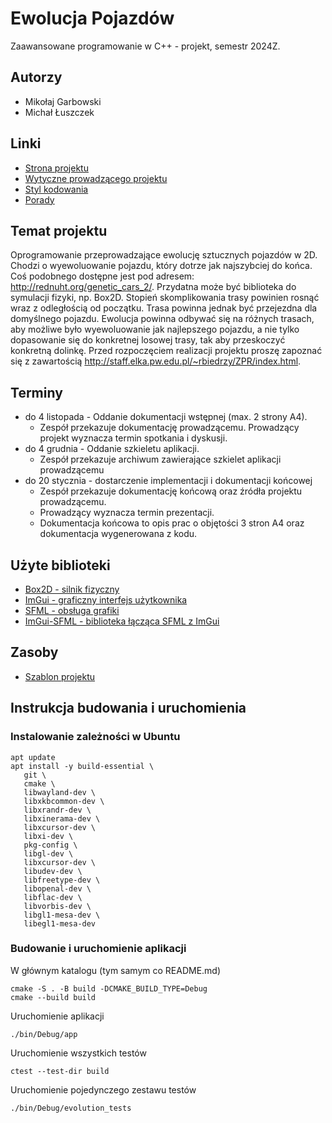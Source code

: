 # Ewolucja Pojazdów
Zaawansowane programowanie w C++ - projekt, semestr 2024Z.

## Autorzy
* Mikołaj Garbowski
* Michał Łuszczek

## Linki
* [Strona projektu](https://staff.elka.pw.edu.pl/~rnowak2/dyd/zpr/projekt.html)
* [Wytyczne prowadzącego projektu](https://staff.elka.pw.edu.pl/~rbiedrzy/ZPR/index.html)
* [Styl kodowania](https://staff.elka.pw.edu.pl/~rbiedrzy/ZPR/StylKodowania.html)
* [Porady](https://staff.elka.pw.edu.pl/~rbiedrzy/ZPR/porady.html)

## Temat projektu
Oprogramowanie przeprowadzające ewolucję sztucznych pojazdów w 2D. Chodzi o wyewoluowanie pojazdu, 
który dotrze jak najszybciej do końca. Coś podobnego dostępne jest pod adresem: http://rednuht.org/genetic_cars_2/. 
Przydatna może być biblioteka do symulacji fizyki, np. Box2D. Stopień skomplikowania trasy powinien rosnąć wraz 
z odległością od początku. Trasa powinna jednak być przejezdna dla domyślnego pojazdu. Ewolucja powinna odbywać się 
na różnych trasach, aby możliwe było wyewoluowanie jak najlepszego pojazdu, a nie tylko dopasowanie się do konkretnej 
losowej trasy, tak aby przeskoczyć konkretną dolinkę. Przed rozpoczęciem realizacji projektu proszę zapoznać się 
z zawartością http://staff.elka.pw.edu.pl/~rbiedrzy/ZPR/index.html.

## Terminy
* do 4 listopada - Oddanie dokumentacji wstępnej (max. 2 strony A4).
  * Zespół przekazuje dokumentację prowadzącemu. Prowadzący projekt wyznacza termin spotkania i dyskusji.
* do 4 grudnia - Oddanie szkieletu aplikacji.
  * Zespół przekazuje archiwum zawierające szkielet aplikacji prowadzącemu
* do 20 stycznia - dostarczenie implementacji i dokumentacji końcowej
  * Zespół przekazuje dokumentację końcową oraz źródła projektu prowadzącemu.
  * Prowadzący wyznacza termin prezentacji.
  * Dokumentacja końcowa to opis prac o objętości 3 stron A4 oraz dokumentacja wygenerowana z kodu.

## Użyte biblioteki
* [Box2D - silnik fizyczny](https://box2d.org/)
* [ImGui - graficzny interfejs użytkownika](https://github.com/ocornut/imgui)
* [SFML - obsługa grafiki](https://www.sfml-dev.org/)
* [ImGui-SFML - biblioteka łącząca SFML z ImGui](https://github.com/SFML/imgui-sfml)

## Zasoby
* [Szablon projektu](https://github.com/micromouseonline/cmake-sfml-imgui-project)

## Instrukcja budowania i uruchomienia

### Instalowanie zależności w Ubuntu
```shell
apt update
apt install -y build-essential \
   git \
   cmake \
   libwayland-dev \
   libxkbcommon-dev \
   libxrandr-dev \
   libxinerama-dev \
   libxcursor-dev \
   libxi-dev \
   pkg-config \
   libgl-dev \
   libxcursor-dev \
   libudev-dev \
   libfreetype-dev \
   libopenal-dev \
   libflac-dev \
   libvorbis-dev \
   libgl1-mesa-dev \
   libegl1-mesa-dev
```

### Budowanie i uruchomienie aplikacji
W głównym katalogu (tym samym co README.md)

```shell
cmake -S . -B build -DCMAKE_BUILD_TYPE=Debug
cmake --build build
```

Uruchomienie aplikacji

```shell
./bin/Debug/app
```

Uruchomienie wszystkich testów

```shell
ctest --test-dir build
```

Uruchomienie pojedynczego zestawu testów

```shell
./bin/Debug/evolution_tests
```